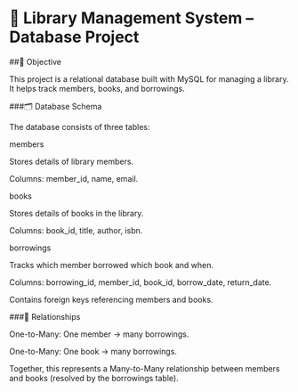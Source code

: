 # 📘 Library Management System – Database Project

##📌 Objective

This project is a relational database built with MySQL for managing a library.
It helps track members, books, and borrowings.

###🗂️ Database Schema

The database consists of three tables:

members

Stores details of library members.

Columns: member_id, name, email.

books

Stores details of books in the library.

Columns: book_id, title, author, isbn.

borrowings

Tracks which member borrowed which book and when.

Columns: borrowing_id, member_id, book_id, borrow_date, return_date.

Contains foreign keys referencing members and books.

###🔗 Relationships

One-to-Many: One member → many borrowings.

One-to-Many: One book → many borrowings.

Together, this represents a Many-to-Many relationship between members and books (resolved by the borrowings table).

